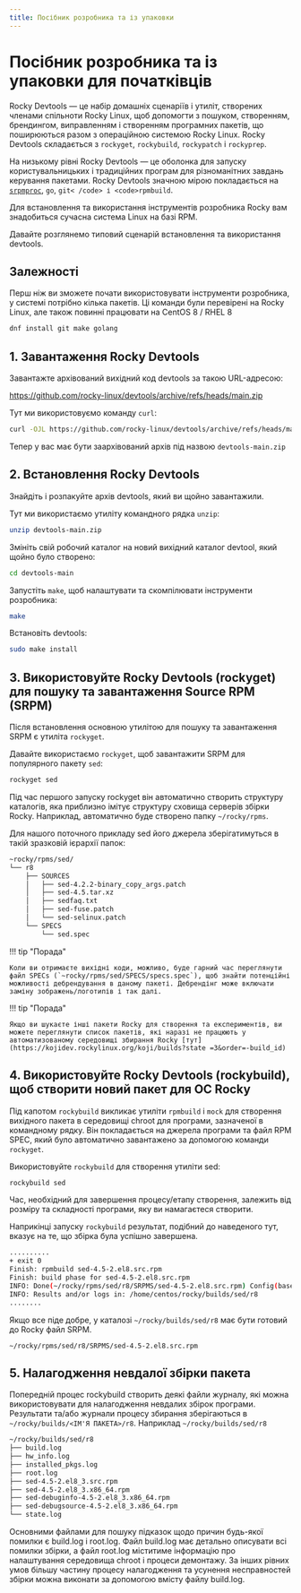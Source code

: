 ```yaml
---
title: Посібник розробника та із упаковки
---
```


# Посібник розробника та із упаковки для початківців

Rocky Devtools — це набір домашніх сценаріїв і утиліт, створених членами спільноти Rocky Linux, щоб допомогти з пошуком, створенням, брендингом, виправленням і створенням програмних пакетів, що поширюються разом з операційною системою Rocky Linux. Rocky Devtools складається з `rockyget`, `rockybuild`, `rockypatch` і `rockyprep`.

На низькому рівні Rocky Devtools — це оболонка для запуску користувальницьких і традиційних програм для різноманітних завдань керування пакетами. Rocky Devtools значною мірою покладається на [`srpmproc`](https://github.com/mstg/srpmproc), `go`, `git< /code> і <code>rpmbuild`.

Для встановлення та використання інструментів розробника Rocky вам знадобиться сучасна система Linux на базі RPM.

Давайте розглянемо типовий сценарій встановлення та використання devtools.

## Залежності

Перш ніж ви зможете почати використовувати інструменти розробника, у системі потрібно кілька пакетів. Ці команди були перевірені на Rocky Linux, але також повинні працювати на CentOS 8 / RHEL 8

```bash
dnf install git make golang
```

## 1. Завантаження Rocky Devtools

Завантажте архівований вихідний код devtools за такою URL-адресою:

<https://github.com/rocky-linux/devtools/archive/refs/heads/main.zip>

Тут ми використовуємо команду `curl`:

```bash
curl -OJL https://github.com/rocky-linux/devtools/archive/refs/heads/main.zip
```

Тепер у вас має бути заархівований архів під назвою `devtools-main.zip`

## 2. Встановлення Rocky Devtools

Знайдіть і розпакуйте архів devtools, який ви щойно завантажили.

Тут ми використаємо утиліту командного рядка `unzip`:

```bash
unzip devtools-main.zip
```

Змініть свій робочий каталог на новий вихідний каталог devtool, який щойно було створено:

```bash
cd devtools-main
```

Запустіть `make`, щоб налаштувати та скомпілювати інструменти розробника:

```bash
make
```

Встановіть devtools:

```bash
sudo make install
```

## 3. Використовуйте Rocky Devtools (rockyget) для пошуку та завантаження Source RPM (SRPM)

Після встановлення основною утилітою для пошуку та завантаження SRPM є утиліта `rockyget`.

Давайте використаємо `rockyget`, щоб завантажити SRPM для популярного пакету `sed`:

```bash
rockyget sed
```

Під час першого запуску rockyget він автоматично створить структуру каталогів, яка приблизно імітує структуру сховища серверів збірки Rocky. Наприклад, автоматично буде створено папку `~/rocky/rpms`.

Для нашого поточного прикладу sed його джерела зберігатимуться в такій зразковій ієрархії папок:

```bash
~rocky/rpms/sed/
└── r8
    ├── SOURCES
    │   ├── sed-4.2.2-binary_copy_args.patch
    │   ├── sed-4.5.tar.xz
    │   ├── sedfaq.txt
    │   ├── sed-fuse.patch
    │   └── sed-selinux.patch
    └── SPECS
        └── sed.spec
```

!!! tip "Порада"

    Коли ви отримаєте вихідні коди, можливо, буде гарний час переглянути файл SPECs (`~rocky/rpms/sed/SPECS/specs.spec`), щоб знайти потенційні можливості дебрендування в даному пакеті. Дебрендінг може включати заміну зображень/логотипів і так далі.

!!! tip "Порада"

    Якщо ви шукаєте інші пакети Rocky для створення та експериментів, ви можете переглянути список пакетів, які наразі не працюють у автоматизованому середовищі збирання Rocky [тут](https://kojidev.rockylinux.org/koji/builds?state =3&order=-build_id)

## 4. Використовуйте Rocky Devtools (rockybuild), щоб створити новий пакет для ОС Rocky

Під капотом `rockybuild` викликає утиліти `rpmbuild` і `mock` для створення вихідного пакета в середовищі chroot для програми, зазначеної в командному рядку. Він покладається на джерела програми та файл RPM SPEC, який було автоматично завантажено за допомогою команди `rockyget`.

Використовуйте `rockybuild` для створення утиліти sed:

```bash
rockybuild sed
```

Час, необхідний для завершення процесу/етапу створення, залежить від розміру та складності програми, яку ви намагаєтеся створити.

Наприкінці запуску `rockybuild` результат, подібний до наведеного тут, вказує на те, що збірка була успішно завершена.

```bash
..........
+ exit 0
Finish: rpmbuild sed-4.5-2.el8.src.rpm
Finish: build phase for sed-4.5-2.el8.src.rpm
INFO: Done(~/rocky/rpms/sed/r8/SRPMS/sed-4.5-2.el8.src.rpm) Config(baseos) 4 minutes 34 seconds
INFO: Results and/or logs in: /home/centos/rocky/builds/sed/r8
........
```

Якщо все піде добре, у каталозі `~/rocky/builds/sed/r8` має бути готовий до Rocky файл SRPM.

`~/rocky/rpms/sed/r8/SRPMS/sed-4.5-2.el8.src.rpm`

## 5. Налагодження невдалої збірки пакета

Попередній процес rockybuild створить деякі файли журналу, які можна використовувати для налагодження невдалих збірок програми. Результати та/або журнали процесу збирання зберігаються в `~/rocky/builds/<ІМ'Я ПАКЕТА>/r8`. Наприклад `~/rocky/builds/sed/r8`

```bash
~/rocky/builds/sed/r8
├── build.log
├── hw_info.log
├── installed_pkgs.log
├── root.log
├── sed-4.5-2.el8_3.src.rpm
├── sed-4.5-2.el8_3.x86_64.rpm
├── sed-debuginfo-4.5-2.el8_3.x86_64.rpm
├── sed-debugsource-4.5-2.el8_3.x86_64.rpm
└── state.log
```

Основними файлами для пошуку підказок щодо причин будь-якої помилки є build.log і root.log.     Файл build.log має детально описувати всі помилки збірки, а файл root.log міститиме інформацію про налаштування середовища chroot і процеси демонтажу. За інших рівних умов більшу частину процесу налагодження та усунення несправностей збірки можна виконати за допомогою вмісту файлу build.log.
